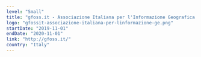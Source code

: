 ```yaml
---
level: "Small"
title: "gfoss.it - Associazione Italiana per l'Informazione Geografica Libera"
logo: "gfossit-associazione-italiana-per-linformazione-ge.png"
startDate: "2019-11-01"
endDate: "2020-11-01"
link: "http://gfoss.it/"
country: "Italy"
---
```

